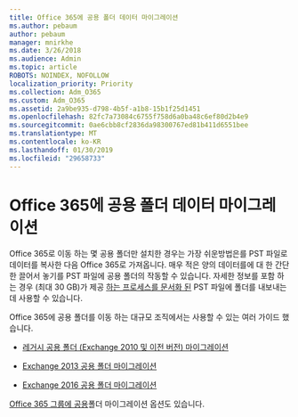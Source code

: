 ```yaml
---
title: Office 365에 공용 폴더 데이터 마이그레이션
ms.author: pebaum
author: pebaum
manager: mnirkhe
ms.date: 3/26/2018
ms.audience: Admin
ms.topic: article
ROBOTS: NOINDEX, NOFOLLOW
localization_priority: Priority
ms.collection: Adm_O365
ms.custom: Adm_O365
ms.assetid: 2a9be935-d798-4b5f-a1b8-15b1f25d1451
ms.openlocfilehash: 82fc7a73084c6755f758d6a0ba48c6ef80d2b4e9
ms.sourcegitcommit: 0ae6cbb8cf2836da98300767ed81b411d6551bee
ms.translationtype: MT
ms.contentlocale: ko-KR
ms.lasthandoff: 01/30/2019
ms.locfileid: "29658733"
---
```

# <a name="migrate-public-folder-data-to-office-365"></a>Office 365에 공용 폴더 데이터 마이그레이션

Office 365로 이동 하는 몇 공용 폴더만 설치한 경우는 가장 쉬운방법은를 PST 파일로 데이터를 복사한 다음 Office 365로 가져옵니다. 매우 적은 양의 데이터를에 대 한 간단한 끌어서 놓기를 PST 파일에 공용 폴더의 작동할 수 있습니다. 자세한 정보를 포함 하는 경우 (최대 30 GB)가 제공 [하는 프로세스를 문서화 된](https://technet.microsoft.com/library/dn874017%28v=exchg.150%29.aspx#PSTMigrate) PST 파일에 폴더를 내보내는 데 사용할 수 있습니다. 
  
Office 365에 공용 폴더를 이동 하는 대규모 조직에서는 사용할 수 있는 여러 가이드 했습니다.
  
- [레거시 공용 폴더 (Exchange 2010 및 이전 버전) 마이그레이션](https://technet.microsoft.com/library/dn874017%28v=exchg.150%29.aspx)
    
- [Exchange 2013 공용 폴더 마이그레이션](https://technet.microsoft.com/library/mt798260%28v=exchg.150%29.aspx)
    
- [Exchange 2016 공용 폴더 마이그레이션](https://technet.microsoft.com/library/mt798260%28v=exchg.160%29.aspx)
    
[Office 365 그룹에 공용](https://technet.microsoft.com/library/mt843872%28v=exchg.150%29.aspx)폴더 마이그레이션 옵션도 있습니다.
  

